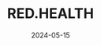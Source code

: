 ---  
layout: startup_page  
title: "RED.HEALTH"  
id: "red.health"  
permalink: "/redhealthred.health05152024/"  
website: "https://red.health/"  
funding_round: "Series B"  
funding_amount: "$20M"  
investors: "Jungle Ventures, HealthQuad, HealthX, Alteria Capital"  
about: "RED.HEALTH is a medical emergency response startup providing technology-driven solutions for the emergency value chain in India. Its AI-backed triage system optimizes response time and hospital selection, and it offers multiple emergency service modes including air ambulance. The company aims to be the leading integrated medical emergency response platform in India."  
markets: "Healthtech, Hospitals and Health Care"  
hq: "Hyderabad, Telangana, India"  
founded_year: "2016"  
linkedin: "https://www.linkedin.com/company/stanplus-redhealth"  
twitter: ""  
instagram: ""  
facebook: ""  
crunchbase: "https://www.crunchbase.com/organization/stanplus?utm_source=linkedin&utm_medium=referral&utm_campaign=linkedin_companies&utm_content=profile_cta_anon&trk=funding_crunchbase"  
pitchbook: ""  

date_display: "15-May-2024"  
date: "2024-05-15"

# SEO Optimization  
meta_title: "RED.HEALTH - Series B Funding ($20M)"  
meta_description: "RED.HEALTH, RED.HEALTH is a medical emergency response startup providing technology-driven solutions for the emergency value chain in India. Its AI-backed triage ..."  
meta_keywords: "RED.HEALTH, Healthtech, Hospitals and Health Care, Series B funding"  
canonical_url: "https://startup.projectstartups.com/redhealthred.health05152024/"  
---